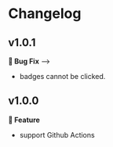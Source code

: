 # Changelog

## v1.0.1

**🐛 Bug Fix** -->

- badges cannot be clicked.

## v1.0.0

**🚀 Feature**

- support Github Actions

<!-- **🐛 Bug Fix** -->
<!-- - Nothing. -->
